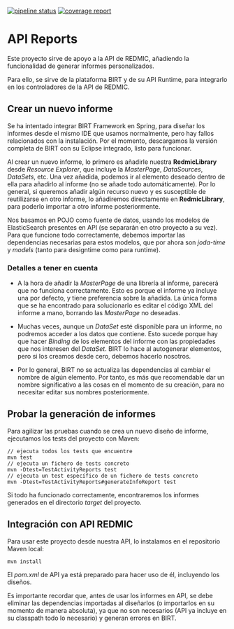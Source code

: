 [![pipeline status](https://git.redmic.net/redmic-server/reports/badges/dev/pipeline.svg)](https://git.redmic.net/redmic-server/reports/commits/dev) [![coverage report](https://git.redmic.net/redmic-server/reports/badges/dev/coverage.svg)](https://git.redmic.net/redmic-server/reports/commits/dev)

# API Reports
Este proyecto sirve de apoyo a la API de REDMIC, añadiendo la funcionalidad de generar informes personalizados.

Para ello, se sirve de la plataforma BIRT y de su API Runtime, para integrarlo en los controladores de la API de REDMIC.


## Crear un nuevo informe
Se ha intentado integrar BIRT Framework en Spring, para diseñar los informes desde el mismo IDE que usamos normalmente, pero hay fallos relacionados con la instalación.
Por el momento, descargamos la versión completa de BIRT con su Eclipse integrado, listo para funcionar.

Al crear un nuevo informe, lo primero es añadirle nuestra **RedmicLibrary** desde *Resource Explorer*, que incluye la *MasterPage*, *DataSources*, *DataSets*, etc.
Una vez añadida, podemos ir al elemento deseado dentro de ella para añadirlo al informe (no se añade todo automáticamente).
Por lo general, si queremos añadir algún recurso nuevo y es susceptible de reutilizarse en otro informe, lo añadiremos directamente en **RedmicLibrary**, para poderlo importar a otro informe posteriormente.

Nos basamos en POJO como fuente de datos, usando los modelos de ElasticSearch presentes en API (se separarán en otro proyecto a su vez).
Para que funcione todo correctamente, debemos importar las dependencias necesarias para estos modelos, que por ahora son *joda-time* y *models* (tanto para designtime como para runtime).

### Detalles a tener en cuenta

* A la hora de añadir la *MasterPage* de una librería al informe, parecerá que no funciona correctamente.
Esto es porque el informe ya incluye una por defecto, y tiene preferencia sobre la añadida. La única forma que se ha encontrado para solucionarlo es editar el código XML del informe a mano, borrando las *MasterPage* no deseadas.

* Muchas veces, aunque un *DataSet* esté disponible para un informe, no podremos acceder a los datos que contiene.
Esto sucede porque hay que hacer *Binding* de los elementos del informe con las propiedades que nos interesen del *DataSet*.
BIRT lo hace al autogenerar elementos, pero si los creamos desde cero, debemos hacerlo nosotros.

* Por lo general, BIRT no se actualiza las dependencias al cambiar el nombre de algún elemento. Por tanto, es más que recomendable dar un nombre significativo a las cosas en el momento de su creación, para no necesitar editar sus nombres posteriormente.


## Probar la generación de informes
Para agilizar las pruebas cuando se crea un nuevo diseño de informe, ejecutamos los tests del proyecto con Maven:
```
// ejecuta todos los tests que encuentre
mvn test
// ejecuta un fichero de tests concreto
mvn -Dtest=TestActivityReports test
// ejecuta un test específico de un fichero de tests concreto
mvn -Dtest=TestActivityReports#generateInfoReport test
```
Si todo ha funcionado correctamente, encontraremos los informes generados en el directorio *target* del proyecto.


## Integración con API REDMIC
Para usar este proyecto desde nuestra API, lo instalamos en el repositorio Maven local:
```
mvn install
```
El *pom.xml* de API ya está preparado para hacer uso de él, incluyendo los diseños.

Es importante recordar que, antes de usar los informes en API, se debe eliminar las dependencias importadas al diseñarlos (o importarlos en su momento de manera absoluta), ya que no son necesarios (API ya incluye en su classpath todo lo necesario) y generan errores en BIRT.
